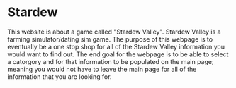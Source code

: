 # Stardew

This website is about a game called "Stardew Valley".  Stardew Valley is a farming simulator/dating sim game. 
The purpose of this webpage is to eventually be a one stop shop for all of the Stardew Valley information you would want to find out.
The end goal for the webpage is to be able to select a catorgory and for that information to be populated on the main page; meaning you 
would not have to leave the main page for all of the information that you are looking for.
